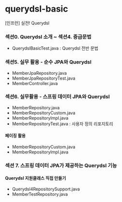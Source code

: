 # querydsl-basic
[인프런] 실전! Querydsl

### 섹션0. Querydsl 소개 ~ 섹션4. 중급문법
- QuerydslBasicTest.java : Querydsl 전반 문법

### 섹션5. 실무 활용 - 순수 JPA와 Querydsl
- MemberJpaRepository.java
- MemberJpaRepositoryTest.java
- MemberController.java

### 섹션6. 실무활용 - 스프링 데이터 JPA와 Querydsl
- MemberRepository.java
- MemberRepositoryCustom.java
- MemberRepositoryImpl.java
- MemberRepositoryTest.java : 사용자 정의 리포지토리
#### 페이징 활용
- MemberRepositoryCustom.java
- MemberRepositoryImpl.java

### 섹션 7. 스프링 데이터 JPA가 제공하는 Querydsl 기능
#### Querydsl 지원클래스 직접 만들기
- Querydsl4RepositorySupport.java
- MemberTestRepository.java

